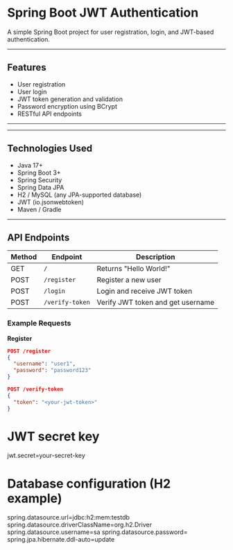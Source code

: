 # Spring Boot JWT Authentication

A simple Spring Boot project for user registration, login, and JWT-based authentication.

---

## Features

- User registration
- User login
- JWT token generation and validation
- Password encryption using BCrypt
- RESTful API endpoints

---

---

## Technologies Used

- Java 17+
- Spring Boot 3+
- Spring Security
- Spring Data JPA
- H2 / MySQL (any JPA-supported database)
- JWT (io.jsonwebtoken)
- Maven / Gradle

---

## API Endpoints

| Method | Endpoint          | Description                        |
|--------|-----------------|------------------------------------|
| GET    | `/`              | Returns "Hello World!"             |
| POST   | `/register`      | Register a new user                |
| POST   | `/login`         | Login and receive JWT token        |
| POST   | `/verify-token`  | Verify JWT token and get username  |

### Example Requests

**Register**
```json
POST /register
{
  "username": "user1",
  "password": "password123"
}

POST /verify-token
{
  "token": "<your-jwt-token>"
}
```

# JWT secret key
jwt.secret=your-secret-key

# Database configuration (H2 example)
spring.datasource.url=jdbc:h2:mem:testdb
spring.datasource.driverClassName=org.h2.Driver
spring.datasource.username=sa
spring.datasource.password=
spring.jpa.hibernate.ddl-auto=update


